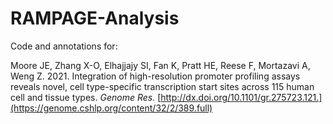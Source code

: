 # RAMPAGE-Analysis

Code and annotations for: 

Moore JE, Zhang X-O, Elhajjajy SI, Fan K, Pratt HE, Reese F, Mortazavi A, Weng Z. 2021. Integration of high-resolution promoter profiling assays reveals novel, cell type-specific transcription start sites across 115 human cell and tissue types. *Genome Res.* [http://dx.doi.org/10.1101/gr.275723.121.](https://genome.cshlp.org/content/32/2/389.full)
